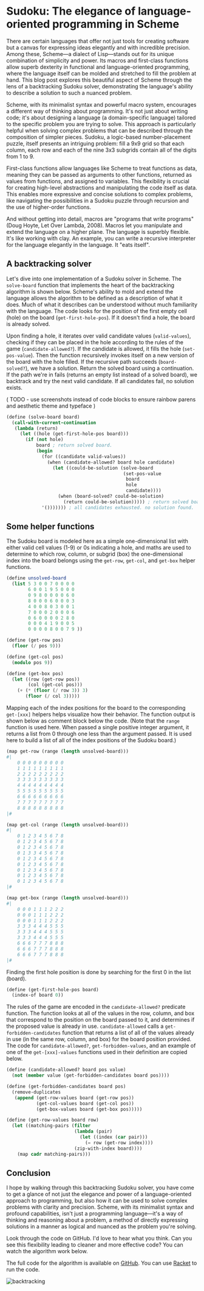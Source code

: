 # Sudoku: The elegance of language-oriented programming in Scheme

There are certain languages that offer not just tools for creating software but a canvas for expressing ideas elegantly and with incredible precision. Among these, Scheme—a dialect of Lisp—stands out for its unique combination of simplicity and power. Its macros and first-class functions allow superb dexterity in functional and language-oriented programming, where the language itself can be molded and stretched to fill the problem at hand. This blog post explores this beautiful aspect of Scheme through the lens of a backtracking Sudoku solver, demonstrating the language's ability to describe a solution to such a nuanced problem.

Scheme, with its minimalist syntax and powerful macro system, encourages a different way of thinking about programming. It's not just about writing code; it's about designing a language (a domain-specific language) tailored to the specific problem you are trying to solve. This approach is particularly helpful when solving complex problems that can be described through the composition of simpler pieces. Sudoku, a logic-based number-placement puzzle, itself presents an intriguing problem: fill a 9x9 grid so that each column, each row and each of the nine 3x3 subgrids contain all of the digits from 1 to 9.

First-class functions allow languages like Scheme to treat functions as data, meaning they can be passed as arguments to other functions, returned as values from functions, and assigned to variables. This flexibility is crucial for creating high-level abstractions and manipulating the code itself as data. This enables more expressive and concise solutions to complex problems, like navigating the possibilities in a Sudoku puzzle through recursion and the use of higher-order functions.

And without getting into detail, macros are "programs that write programs" (Doug Hoyte, Let Over Lambda, 2008). Macros let you manipulate and extend the language on a higher plane. The language is superbly flexible. It's like working with clay. An example, you can write a recursive interpreter for the language elegantly in the language. It "eats itself".

## A backtracking solver

Let's dive into one implementation of a Sudoku solver in Scheme. The `solve-board` function that implements the heart of the backtracking algorithm is shown below. Scheme's ability to mold and extend the language allows the algorithm to be defined as a description of what it does. Much of what it describes can be understood without much familiarity with the language. The code looks for the position of the first empty cell (hole) on the board (`get-first-hole-pos`). If it doesn't find a hole, the board is already solved.

Upon finding a hole, it iterates over valid candidate values (`valid-values`), checking if they can be placed in the hole according to the rules of the game (`candidate-allowed?`). If the candidate is allowed, it fills the hole (`set-pos-value`). Then the function recursively invokes itself on a new version of the board with the hole filled. If the recursive path succeeds (`board-solved?`), we have a solution. Return the solved board using a continuation. If the path we're in fails (returns an empty list instead of a solved board), we backtrack and try the next valid candidate. If all candidates fail, no solution exists.

( TODO - use screenshots instead of code blocks to ensure rainbow parens and aesthetic theme and typeface )

```scheme
(define (solve-board board)
  (call-with-current-continuation
   (lambda (return)
     (let ((hole (get-first-hole-pos board)))
       (if (not hole)
           board ; return solved board.
           (begin
             (for ((candidate valid-values))
               (when (candidate-allowed? board hole candidate)
                 (let ((could-be-solution (solve-board
                                           (set-pos-value
                                            board
                                            hole
                                            candidate))))
                   (when (board-solved? could-be-solution)
                     (return could-be-solution))))) ; return solved board.
             '())))))) ; all candidates exhausted. no solution found.
```

## Some helper functions

The Sudoku board is modeled here as a simple one-dimensional list with either valid cell values (1-9) or 0s indicating a hole, and maths are used to determine to which row, column, or subgrid (box) the one-dimensional index into the board belongs using the `get-row`, `get-col`, and `get-box` helper functions.

```scheme
(define unsolved-board
  (list 5 3 0 0 7 0 0 0 0
        6 0 0 1 9 5 0 0 0
        0 9 8 0 0 0 0 6 0
        8 0 0 0 6 0 0 0 3
        4 0 0 8 0 3 0 0 1
        7 0 0 0 2 0 0 0 6
        0 6 0 0 0 0 2 8 0
        0 0 0 4 1 9 0 0 5
        0 0 0 0 8 0 0 7 9 ))

(define (get-row pos)
  (floor (/ pos 9)))

(define (get-col pos)
  (modulo pos 9))

(define (get-box pos)
  (let ((row (get-row pos))
        (col (get-col pos)))
    (+ (* (floor (/ row 3)) 3)
       (floor (/ col 3)))))
```

Mapping each of the index positions for the board to the corresponding `get-[xxx]` helpers helps visualize how their behavior. The function output is shown below as comment block below the code. (Note that the `range` function is used here. When passed a single positive integer argument, it returns a list from 0 through one less than the argument passed. It is used here to build a list of all of the index positions of the Sudoku board.)

```scheme
(map get-row (range (length unsolved-board)))
#|
    0 0 0 0 0 0 0 0 0
    1 1 1 1 1 1 1 1 1
    2 2 2 2 2 2 2 2 2
    3 3 3 3 3 3 3 3 3
    4 4 4 4 4 4 4 4 4
    5 5 5 5 5 5 5 5 5
    6 6 6 6 6 6 6 6 6
    7 7 7 7 7 7 7 7 7
    8 8 8 8 8 8 8 8 8
|#
```

```scheme
(map get-col (range (length unsolved-board)))
#|
    0 1 2 3 4 5 6 7 8
    0 1 2 3 4 5 6 7 8
    0 1 2 3 4 5 6 7 8
    0 1 3 3 4 5 6 7 8
    0 1 2 3 4 5 6 7 8
    0 1 2 3 4 5 6 7 8
    0 1 2 3 4 5 6 7 8
    0 1 2 3 4 5 6 7 8
    0 1 2 3 4 5 6 7 8
|#
```

```scheme
(map get-box (range (length unsolved-board)))
#|
    0 0 0 1 1 1 2 2 2
    0 0 0 1 1 1 2 2 2
    0 0 0 1 1 1 2 2 2
    3 3 3 4 4 4 5 5 5
    3 3 3 4 4 4 5 5 5
    3 3 3 4 4 4 5 5 5
    6 6 6 7 7 7 8 8 8
    6 6 6 7 7 7 8 8 8
    6 6 6 7 7 7 8 8 8
|#
```

Finding the first hole position is done by searching for the first 0 in the list (board).

```scheme
(define (get-first-hole-pos board)
  (index-of board 0))
```

The rules of the game are encoded in the `candidate-allowed?` predicate function. The function looks at all of the values in the row, column, and box that correspond to the position on the board passed to it, and determines if the proposed value is already in use. `candidate-allowed` calls a `get-forbidden-candidates` function that returns a list of all of the values already in use (in the same row, column, and box) for the board position provided. The code for `candidate-allowed?`, `get-forbidden-values`, and an example of one of the `get-[xxx]-values` functions used in their definition are copied below.

```scheme
(define (candidate-allowed? board pos value)
  (not (member value (get-forbidden-candidates board pos))))

(define (get-forbidden-candidates board pos)
  (remove-duplicates
   (append (get-row-values board (get-row pos))
           (get-col-values board (get-col pos))
           (get-box-values board (get-box pos)))))

(define (get-row-values board row)
  (let ((matching-pairs (filter
                         (lambda (pair)
                           (let ((index (car pair)))
                             (= row (get-row index))))
                         (zip-with-index board))))
    (map cadr matching-pairs)))
```

## Conclusion
I hope by walking through this backtracking Sudoku solver, you have come to get a glance of not just the elegance and power of a language-oriented approach to programming, but also how it can be used to solve complex problems with clarity and precision. Scheme, with its minimalist syntax and profound capabilities, isn't just a programming language—it's a way of thinking and reasoning about a problem, a method of directly expressing solutions in a manner as logical and nuanced as the problem you're solving.

Look through the code on GitHub. I'd love to hear what you think. Can you see this flexibility leading to cleaner and more effective code? You can watch the algorithm work below.

The full code for the algorithm is available on [GitHub](https://github.com/usefulmove/usefulmove/blob/main/lop/sudoku.scm). You can use [Racket](https://racket-lang.org/) to run the code.

![backtracking](https://github.com/usefulmove/usefulmove/blob/main/lop/sudoku.gif?raw=true)
